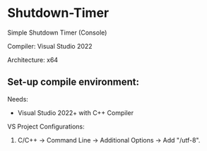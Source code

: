 # Shutdown-Timer
Simple Shutdown Timer (Console)

Compiler: Visual Studio 2022

Architecture: x64

## Set-up compile environment:
Needs:
- Visual Studio 2022+ with C++ Compiler

VS Project Configurations:
1. C/C++ → Command Line → Additional Options → Add "/utf-8".
